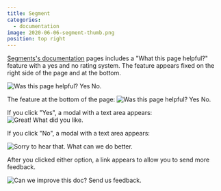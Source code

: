 ```yaml
---
title: Segment
categories:
  - documentation
image: 2020-06-06-segment-thumb.png
position: top right
---
```


[Segments's documentation](https://segment.com/docs/) pages includes a "What this page helpful?" feature with a yes and no rating system. The feature appears fixed on the right side of the page and at the bottom.

![Was this page helpful? Yes No.](/feedback-library/img/2020-06-06-segment.png)

The feature at the bottom of the page:
![Was this page helpful? Yes No.](/feedback-library/img/2020-06-06-segment-2.png)

If you click "Yes", a modal with a text area appears:
![Great! What did you like.](/feedback-library/img/2020-06-06-segment-4.png)

If you click "No", a modal with a text area appears:

![Sorry to hear that. What can we do better.](/feedback-library/img/2020-06-06-segment-5.png)

After you clicked either option, a link appears to allow you to send more feedback.

![Can we improve this doc? Send us feedback.](/feedback-library/img/2020-06-06-segment-3.png)
